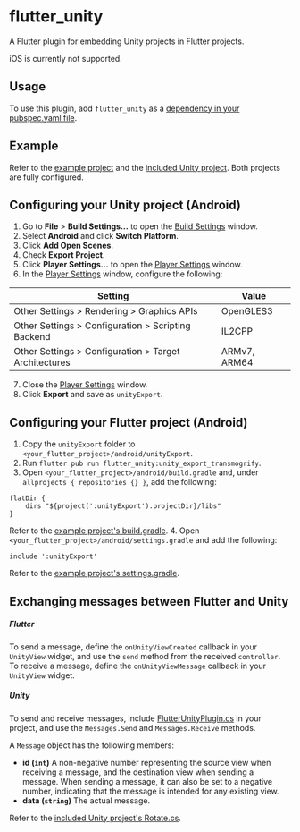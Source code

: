 # flutter_unity

A Flutter plugin for embedding Unity projects in Flutter projects.

iOS is currently not supported.

## Usage
To use this plugin, add `flutter_unity` as a [dependency in your pubspec.yaml file](https://flutter.dev/platform-plugins/).

## Example
Refer to the [example project](https://github.com/Glartek/flutter-unity/tree/master/example) and the [included Unity project](https://github.com/Glartek/flutter-unity/tree/master/example/unity/FlutterUnityExample). Both projects are fully configured.

## Configuring your Unity project (Android)
1. Go to **File** > **Build Settings...** to open the [Build Settings](https://docs.unity3d.com/Manual/BuildSettings.html) window.
2. Select **Android** and click **Switch Platform**.
3. Click **Add Open Scenes**.
4. Check **Export Project**.
5. Click **Player Settings...** to open the [Player Settings](https://docs.unity3d.com/Manual/class-PlayerSettings.html) window.
6. In the [Player Settings](https://docs.unity3d.com/Manual/class-PlayerSettings.html) window, configure the following:

| Setting | Value |
|---|---|
| Other Settings > Rendering > Graphics APIs | OpenGLES3 |
| Other Settings > Configuration > Scripting Backend | IL2CPP |
| Other Settings > Configuration > Target Architectures | ARMv7, ARM64 |

7. Close the [Player Settings](https://docs.unity3d.com/Manual/class-PlayerSettings.html) window.
8. Click **Export** and save as `unityExport`.

## Configuring your Flutter project (Android)
1. Copy the `unityExport` folder to `<your_flutter_project>/android/unityExport`.
2. Run `flutter pub run flutter_unity:unity_export_transmogrify`.
3. Open `<your_flutter_project>/android/build.gradle` and, under `allprojects { repositories {} }`, add the following:
```
flatDir {
    dirs "${project(':unityExport').projectDir}/libs"
}
```
Refer to the [example project's build.gradle](https://github.com/Glartek/flutter-unity/blob/master/example/android/build.gradle#L16-L18).
4. Open `<your_flutter_project>/android/settings.gradle` and add the following:
```
include ':unityExport'
```
Refer to the [example project's settings.gradle](https://github.com/Glartek/flutter-unity/blob/master/example/android/settings.gradle#L17).

## Exchanging messages between Flutter and Unity
##### Flutter
To send a message, define the `onUnityViewCreated` callback in your `UnityView` widget, and use the `send` method from the received `controller`.
To receive a message, define the `onUnityViewMessage` callback in your `UnityView` widget.
##### Unity
To send and receive messages, include [FlutterUnityPlugin.cs](https://github.com/Glartek/flutter-unity/blob/master/example/unity/FlutterUnityExample/Assets/FlutterUnityPlugin.cs) in your project, and use the `Messages.Send` and `Messages.Receive` methods.

A `Message` object has the following members:
* **id (`int`)**
A non-negative number representing the source view when receiving a message, and the destination view when sending a message. When sending a message, it can also be set to a negative number, indicating that the message is intended for any existing view.
* **data (`string`)**
The actual message.

Refer to the [included Unity project's Rotate.cs](https://github.com/Glartek/flutter-unity/blob/master/example/unity/FlutterUnityExample/Assets/Rotate.cs#L21-L32).
